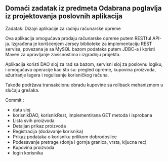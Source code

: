 ## Domaći zadatak iz predmeta Odabrana poglavlja iz projektovanja poslovnih aplikacija

Zadatak: Dizajn aplikacije za radnju računarske opreme

Ova aplikacija omogućava prodaju računarske opreme putem RESTful API-ja. Izgrađena je korišćenjem Jersey biblioteke za implementaciju REST servisa, povezana je sa MySQL bazom podataka putem JDBC-a i koristi Maven za upravljanje zavisnostima i izgradnju projekta.

Aplikacija koristi DAO sloj za rad sa bazom, servisni sloj za poslovnu logiku, i omogućava operacije kao što su: pregled opreme, kupovina proizvoda, ažuriranje lagera i regulisanje korisničkog računa.

Takođe podržava transakcionu obradu kupovine sa rollback mehanizmom u slučaju grešaka.

Commit :
* data sloj
* korisnikDAO, korisnikRest, implementirana GET metoda i isprobana
* Lista svih proizvoda
* Detaljan prikaz proizvoda
* Registracija (dodavanje korisnika)
* Prikaz podataka o korisniku prilikom dobrodoslice
* Podesavanje pretrage (donja i gornja granica, vrsta, kljucna rec)
* Kupovina proizvoda
* login korisnika
